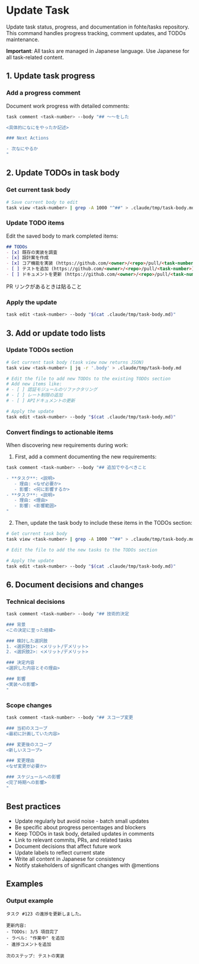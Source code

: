 # Update Task

Update task status, progress, and documentation in fohte/tasks repository. This command handles progress tracking, comment updates, and TODOs maintenance.

**Important**: All tasks are managed in Japanese language. Use Japanese for all task-related content.

## 1. Update task progress

### Add a progress comment

Document work progress with detailed comments:

```bash
task comment <task-number> --body "## 〜〜をした

<具体的になにをやったか記述>

### Next Actions

- 次なにやるか
"
```

## 2. Update TODOs in task body

### Get current task body

```bash
# Save current body to edit
task view <task-number> | grep -A 1000 "^##" > .claude/tmp/task-body.md
```

### Update TODO items

Edit the saved body to mark completed items:

```markdown
## TODOs
- [x] 既存の実装を調査
- [x] 設計案を作成
- [x] コア機能を実装 (https://github.com/<owner>/<repo>/pull/<task-number>)
- [ ] テストを追加 (https://github.com/<owner>/<repo>/pull/<task-number>)
- [ ] ドキュメントを更新 (https://github.com/<owner>/<repo>/pull/<task-number>)
```

PR リンクがあるときは貼ること

### Apply the update

```bash
task edit <task-number> --body "$(cat .claude/tmp/task-body.md)"
```

## 3. Add or update todo lists

### Update TODOs section
```bash
# Get current task body (task view now returns JSON)
task view <task-number> | jq -r '.body' > .claude/tmp/task-body.md

# Edit the file to add new TODOs to the existing TODOs section
# Add new items like:
# - [ ] 認証モジュールのリファクタリング
# - [ ] レート制限の追加
# - [ ] APIドキュメントの更新

# Apply the update
task edit <task-number> --body "$(cat .claude/tmp/task-body.md)"
```

### Convert findings to actionable items
When discovering new requirements during work:

1. First, add a comment documenting the new requirements:
```bash
task comment <task-number> --body "## 追加でやるべきこと

- **タスク**: <説明>
   - 理由: <なぜ必要か>
   - 影響: <何に影響するか>
- **タスク**: <説明>
   - 理由: <理由>
   - 影響: <影響範囲>
"
```

2. Then, update the task body to include these items in the TODOs section:
```bash
# Get current task body
task view <task-number> | grep -A 1000 "^##" > .claude/tmp/task-body.md

# Edit the file to add the new tasks to the TODOs section

# Apply the update
task edit <task-number> --body "$(cat .claude/tmp/task-body.md)"
```

## 6. Document decisions and changes

### Technical decisions
```bash
task comment <task-number> --body "## 技術的決定

### 背景
<この決定に至った経緯>

### 検討した選択肢
1. <選択肢1>: <メリット/デメリット>
2. <選択肢2>: <メリット/デメリット>

### 決定内容
<選択した内容とその理由>

### 影響
<実装への影響>
"
```

### Scope changes
```bash
task comment <task-number> --body "## スコープ変更

### 当初のスコープ
<最初に計画していた内容>

### 変更後のスコープ
<新しいスコープ>

### 変更理由
<なぜ変更が必要か>

### スケジュールへの影響
<完了時期への影響>
"
```

## Best practices

- Update regularly but avoid noise - batch small updates
- Be specific about progress percentages and blockers
- Keep TODOs in task body, detailed updates in comments
- Link to relevant commits, PRs, and related tasks
- Document decisions that affect future work
- Update labels to reflect current state
- Write all content in Japanese for consistency
- Notify stakeholders of significant changes with @mentions

## Examples

### Output example
```
タスク #123 の進捗を更新しました。

更新内容:
- TODOs: 3/5 項目完了
- ラベル: "作業中" を追加
- 進捗コメントを追加

次のステップ: テストの実装
```
